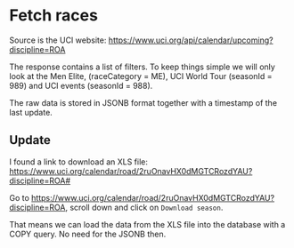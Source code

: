 # Fetch races

Source is the UCI website: https://www.uci.org/api/calendar/upcoming?discipline=ROA

The response contains a list of filters. To keep things simple we will only look at the Men Elite, (raceCategory = ME), UCI World Tour (seasonId = 989) and UCI events (seasonId = 988).

The raw data is stored in JSONB format together with a timestamp of the last update.

## Update

I found a link to download an XLS file: https://www.uci.org/calendar/road/2ruOnavHX0dMGTCRozdYAU?discipline=ROA#

Go to https://www.uci.org/calendar/road/2ruOnavHX0dMGTCRozdYAU?discipline=ROA, scroll down and click on `Download season`.

That means we can load the data from the XLS file into the database with a COPY query. No need for the JSONB then.

